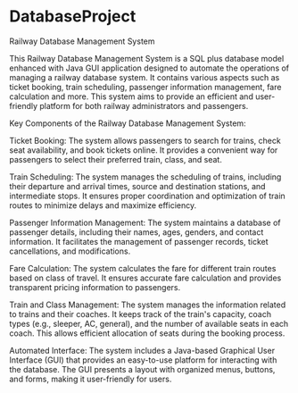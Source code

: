 # DatabaseProject
Railway Database Management System

This Railway Database Management System is a SQL plus database model enhanced with Java GUI
application designed to automate the operations of managing a railway database system. It contains
various aspects such as ticket booking, train scheduling, passenger information management, fare
calculation and more. This system aims to provide an efficient and user-friendly platform for both
railway administrators and passengers.

Key Components of the Railway Database Management System:

Ticket Booking: The system allows passengers to search for trains, check seat availability, and book
tickets online. It provides a convenient way for passengers to select their preferred train, class, and
seat.

Train Scheduling: The system manages the scheduling of trains, including their departure and arrival
times, source and destination stations, and intermediate stops. It ensures proper coordination and
optimization of train routes to minimize delays and maximize efficiency.

Passenger Information Management: The system maintains a database of passenger details,
including their names, ages, genders, and contact information. It facilitates the management of
passenger records, ticket cancellations, and modifications.

Fare Calculation: The system calculates the fare for different train routes based on class of travel. It
ensures accurate fare calculation and provides transparent pricing information to passengers.

Train and Class Management: The system manages the information related to trains and their
coaches. It keeps track of the train's capacity, coach types (e.g., sleeper, AC, general), and the number
of available seats in each coach. This allows efficient allocation of seats during the booking process.

Automated Interface: The system includes a Java-based Graphical User Interface (GUI) that
provides an easy-to-use platform for interacting with the database. The GUI presents a layout with
organized menus, buttons, and forms, making it user-friendly for users.
